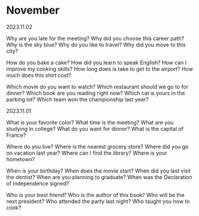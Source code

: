 # November

2023.11.02

Why are you late for the meeting?
Why did you choose this career path?
Why is the sky blue?
Why do you like to travel?
Why did you move to this city?

How do you bake a cake?
How did you learn to speak English?
How can I improve my cooking skills?
How long does is take to get to the airport?
How much does this shirt cost?

Which movie do you want to watch?
Which restaurant should we go to for dinner?
Which book are you reading right now?
Which cat is yours in the parking lot?
Which team won the championship last year?

2023.11.01

What is your favorite color?
What time is the meeting?
What are you studying in college?
What do you want for dinner?
What is the capital of France?

Where do you live?
Where is the nearest grocery store?
Where did you go on vacation last year?
Where can I find the library?
Where is your hometown?

When is your birthday?
When does the movie start?
When did you last visit the dentist?
When are you planning to graduate?
When was the Declaration of Independence signed?

Who is your best friend?
Who is the author of this book?
Who will be the next president?
Who attended the party last night?
Who taught you how to cook?
